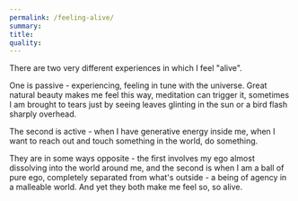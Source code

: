 ```yaml
---
permalink: /feeling-alive/
summary:
title:
quality:
---
```


There are two very different experiences in which I feel "alive". 

One is passive - experiencing, feeling in tune with the universe. Great natural beauty makes me feel this way, meditation can trigger it, sometimes I am brought to tears just by seeing leaves glinting in the sun or a bird flash sharply overhead.

The second is active - when I have generative energy inside me, when I want to reach out and touch something in the world, do something.

They are in some ways opposite - the first involves my ego almost dissolving into the world around me, and the second is when I am a ball of pure ego, completely separated from what's outside - a being of agency in a malleable world. And yet they both make me feel so, so alive.
